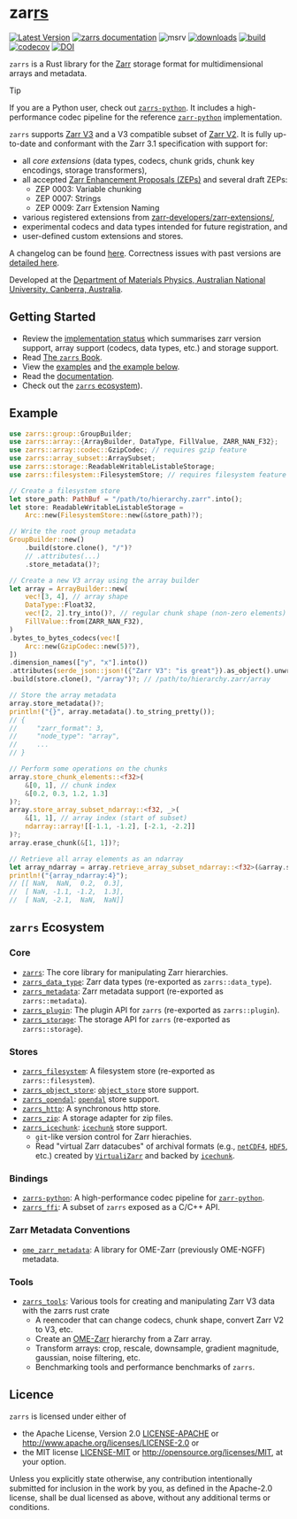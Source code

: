 # zar<ins>rs</ins>

[![Latest Version](https://img.shields.io/crates/v/zarrs.svg)](https://crates.io/crates/zarrs)
[![zarrs documentation](https://docs.rs/zarrs/badge.svg)][documentation]
![msrv](https://img.shields.io/crates/msrv/zarrs)
[![downloads](https://img.shields.io/crates/d/zarrs)](https://crates.io/crates/zarrs)
[![build](https://github.com/LDeakin/zarrs/actions/workflows/ci.yml/badge.svg)](https://github.com/LDeakin/zarrs/actions/workflows/ci.yml)
[![codecov](https://codecov.io/gh/LDeakin/zarrs/graph/badge.svg?component=zarrs)](https://codecov.io/gh/LDeakin/zarrs)
[![DOI](https://zenodo.org/badge/695021547.svg)](https://zenodo.org/badge/latestdoi/695021547)

`zarrs` is a Rust library for the [Zarr] storage format for multidimensional arrays and metadata.

> [!TIP]
> If you are a Python user, check out [`zarrs-python`].
> It includes a high-performance codec pipeline for the reference [`zarr-python`] implementation.

`zarrs` supports [Zarr V3] and a V3 compatible subset of [Zarr V2].
It is fully up-to-date and conformant with the Zarr 3.1 specification with support for:
- all *core extensions* (data types, codecs, chunk grids, chunk key encodings, storage transformers),
- all accepted [Zarr Enhancement Proposals (ZEPs)](https://zarr.dev/zeps/) and several draft ZEPs:
  - ZEP 0003: Variable chunking
  - ZEP 0007: Strings
  - ZEP 0009: Zarr Extension Naming
- various registered extensions from [zarr-developers/zarr-extensions/](https://github.com/zarr-developers/zarr-extensions/),
- experimental codecs and data types intended for future registration, and
- user-defined custom extensions and stores.

A changelog can be found [here][CHANGELOG].
Correctness issues with past versions are [detailed here][correctness_issues].

Developed at the [Department of Materials Physics, Australian National University, Canberra, Australia].

## Getting Started
- Review the [implementation status] which summarises zarr version support, array support (codecs, data types, etc.) and storage support.
- Read [The `zarrs` Book].
- View the [examples] and [the example below](#example).
- Read the [documentation].
- Check out the [`zarrs` ecosystem](#zarrs-ecosystem)).

## Example
```rust
use zarrs::group::GroupBuilder;
use zarrs::array::{ArrayBuilder, DataType, FillValue, ZARR_NAN_F32};
use zarrs::array::codec::GzipCodec; // requires gzip feature
use zarrs::array_subset::ArraySubset;
use zarrs::storage::ReadableWritableListableStorage;
use zarrs::filesystem::FilesystemStore; // requires filesystem feature

// Create a filesystem store
let store_path: PathBuf = "/path/to/hierarchy.zarr".into();
let store: ReadableWritableListableStorage =
    Arc::new(FilesystemStore::new(&store_path)?);

// Write the root group metadata
GroupBuilder::new()
    .build(store.clone(), "/")?
    // .attributes(...)
    .store_metadata()?;

// Create a new V3 array using the array builder
let array = ArrayBuilder::new(
    vec![3, 4], // array shape
    DataType::Float32,
    vec![2, 2].try_into()?, // regular chunk shape (non-zero elements)
    FillValue::from(ZARR_NAN_F32),
)
.bytes_to_bytes_codecs(vec![
    Arc::new(GzipCodec::new(5)?),
])
.dimension_names(["y", "x"].into())
.attributes(serde_json::json!({"Zarr V3": "is great"}).as_object().unwrap().clone())
.build(store.clone(), "/array")?; // /path/to/hierarchy.zarr/array

// Store the array metadata
array.store_metadata()?;
println!("{}", array.metadata().to_string_pretty());
// {
//     "zarr_format": 3,
//     "node_type": "array",
//     ...
// }

// Perform some operations on the chunks
array.store_chunk_elements::<f32>(
    &[0, 1], // chunk index
    &[0.2, 0.3, 1.2, 1.3]
)?;
array.store_array_subset_ndarray::<f32, _>(
    &[1, 1], // array index (start of subset)
    ndarray::array![[-1.1, -1.2], [-2.1, -2.2]]
)?;
array.erase_chunk(&[1, 1])?;

// Retrieve all array elements as an ndarray
let array_ndarray = array.retrieve_array_subset_ndarray::<f32>(&array.subset_all())?;
println!("{array_ndarray:4}");
// [[ NaN,  NaN,  0.2,  0.3],
//  [ NaN, -1.1, -1.2,  1.3],
//  [ NaN, -2.1,  NaN,  NaN]]
```

## `zarrs` Ecosystem

### Core
- [`zarrs`]: The core library for manipulating Zarr hierarchies.
- [`zarrs_data_type`]: Zarr data types (re-exported as `zarrs::data_type`).
- [`zarrs_metadata`]: Zarr metadata support (re-exported as `zarrs::metadata`).
- [`zarrs_plugin`]: The plugin API for `zarrs` (re-exported as `zarrs::plugin`).
- [`zarrs_storage`]: The storage API for `zarrs` (re-exported as `zarrs::storage`).

### Stores
- [`zarrs_filesystem`]: A filesystem store (re-exported as `zarrs::filesystem`).
- [`zarrs_object_store`]: [`object_store`] store support.
- [`zarrs_opendal`]: [`opendal`] store support.
- [`zarrs_http`]: A synchronous http store.
- [`zarrs_zip`]: A storage adapter for zip files.
- [`zarrs_icechunk`]: [`icechunk`] store support.
  - `git`-like version control for Zarr hierachies.
  - Read "virtual Zarr datacubes" of archival formats (e.g., [`netCDF4`](https://www.unidata.ucar.edu/software/netcdf/), [`HDF5`](https://www.hdfgroup.org/solutions/hdf5/), etc.) created by [`VirtualiZarr`](https://github.com/zarr-developers/VirtualiZarr) and backed by [`icechunk`].

### Bindings
- [`zarrs-python`]: A high-performance codec pipeline for [`zarr-python`].
- [`zarrs_ffi`]: A subset of `zarrs` exposed as a C/C++ API.

### Zarr Metadata Conventions
- [`ome_zarr_metadata`]: A library for OME-Zarr (previously OME-NGFF) metadata.

### Tools
- [`zarrs_tools`]: Various tools for creating and manipulating Zarr V3 data with the zarrs rust crate
  - A reencoder that can change codecs, chunk shape, convert Zarr V2 to V3, etc.
  - Create an [OME-Zarr] hierarchy from a Zarr array.
  - Transform arrays: crop, rescale, downsample, gradient magnitude, gaussian, noise filtering, etc.
  - Benchmarking tools and performance benchmarks of `zarrs`.

## Licence
`zarrs` is licensed under either of
 - the Apache License, Version 2.0 [LICENSE-APACHE](./LICENCE-APACHE) or <http://www.apache.org/licenses/LICENSE-2.0> or
 - the MIT license [LICENSE-MIT](./LICENCE-MIT) or <http://opensource.org/licenses/MIT>, at your option.

Unless you explicitly state otherwise, any contribution intentionally submitted for inclusion in the work by you, as defined in the Apache-2.0 license, shall be dual licensed as above, without any additional terms or conditions.

[CHANGELOG]: https://github.com/LDeakin/zarrs/blob/main/CHANGELOG.md
[correctness_issues]: https://github.com/LDeakin/zarrs/blob/main/doc/correctness_issues.md
[implementation status]: https://docs.rs/zarrs/latest/zarrs/#implementation-status
[examples]: https://github.com/LDeakin/zarrs/tree/main/zarrs/examples
[documentation]: https://docs.rs/zarrs/latest/zarrs/
[The `zarrs` Book]: https://book.zarrs.dev

[`zarrs`]: https://github.com/LDeakin/zarrs/tree/main/zarrs
[`zarrs_data_type`]: https://github.com/LDeakin/zarrs/tree/main/zarrs_data_type
[`zarrs_metadata`]: https://github.com/LDeakin/zarrs/tree/main/zarrs_metadata
[`zarrs_plugin`]: https://github.com/LDeakin/zarrs/tree/main/zarrs_plugin
[`zarrs_storage`]: https://github.com/LDeakin/zarrs/tree/main/zarrs_storage
[`zarrs_filesystem`]: https://github.com/LDeakin/zarrs/tree/main/zarrs_filesystem
[`zarrs_http`]: https://github.com/LDeakin/zarrs/tree/main/zarrs_http
[`zarrs_object_store`]: https://github.com/LDeakin/zarrs/tree/main/zarrs_object_store
[`zarrs_opendal`]: https://github.com/LDeakin/zarrs/tree/main/zarrs_opendal
[`zarrs_zip`]: https://github.com/LDeakin/zarrs/tree/main/zarrs_zip
[`zarrs_icechunk`]: https://github.com/LDeakin/zarrs_icechunk
[`zarrs_ffi`]: https://github.com/LDeakin/zarrs_ffi
[`zarrs-python`]: https://github.com/ilan-gold/zarrs-python
[`zarr-python`]: https://github.com/zarr-developers/zarr-python
[`zarrs_tools`]: https://github.com/LDeakin/zarrs_tools
[`ome_zarr_metadata`]: https://github.com/LDeakin/rust_ome_zarr_metadata
[`object_store`]: https://github.com/apache/arrow-rs/tree/main/object_store
[`opendal`]: https://github.com/apache/OpenDAL
[`icechunk`]: https://github.com/earth-mover/icechunk

[Zarr]: https://zarr.dev
[Zarr V3]: https://zarr-specs.readthedocs.io/en/latest/v3/core/index.html
[Zarr V2]: https://zarr-specs.readthedocs.io/en/latest/v2/v2.0.html
[OME-Zarr]: https://ngff.openmicroscopy.org/latest/

[Department of Materials Physics, Australian National University, Canberra, Australia]: https://physics.anu.edu.au/research/mp/
